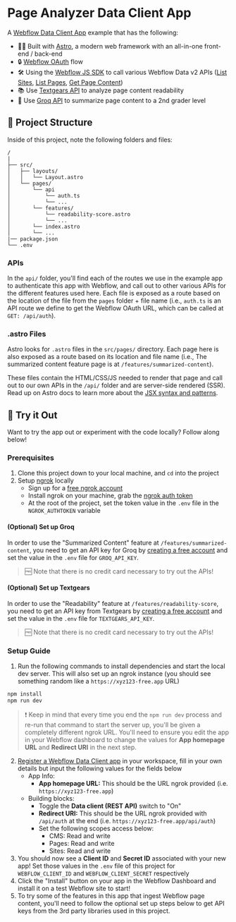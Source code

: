 # Page Analyzer Data Client App

A [Webflow Data Client App](https://developers.webflow.com/data/docs/data-clients) example that has the following:

- :astronaut: Built with [Astro](https://astro.build/), a modern web framework with an all-in-one front-end / back-end
- 🔒 [Webflow OAuth](https://developers.webflow.com/data/reference/authorization) flow
- 🛠️ Using the [Webflow JS SDK](https://github.com/webflow/js-webflow-api) to call various Webflow Data v2 APIs ([List Sites](https://developers.webflow.com/data/reference/list-sites), [List Pages](https://developers.webflow.com/data/reference/list-pages), [Get Page Content](https://developers.webflow.com/data/reference/get-static-content))
- 📚 Use [Textgears API](https://textgears.com/api#readability) to analyze page content readability
- 🤖 Use [Groq API](https://console.groq.com/docs/text-chat) to summarize page content to a 2nd grader level

## 🚀 Project Structure

Inside of this project, note the following folders and files:

```text
/
|
├── src/
│   ├── layouts/
│   │   └── Layout.astro
│   └── pages/
│       └── api
│           └── auth.ts
│           └── ...
│       └── features/
│           └── readability-score.astro
│           └── ...
│       └── index.astro
│       └── ...
|── package.json
└── .env
```

### APIs

In the `api/` folder, you'll find each of the routes we use in the example app to authenticate this app with Webflow, and call out to other various APIs for the different features used here. Each file is exposed as a route based on the location of the file from the `pages` folder + file name (i.e., `auth.ts` is an API route we define to get the Webflow OAuth URL, which can be called at `GET: /api/auth`).

### .astro Files

Astro looks for `.astro` files in the `src/pages/` directory. Each page here is also exposed as a route based on its location and file name (i.e., The summarized content feature page is at `/features/summarized-content`).

These files contain the HTML/CSS/JS needed to render that page and call out to our own APIs in the `/api/` folder and are server-side rendered (SSR). Read up on Astro docs to learn more about the [JSX syntax and patterns](https://docs.astro.build/en/basics/astro-syntax/).

## 🧞 Try it Out

Want to try the app out or experiment with the code locally? Follow along below!

### Prerequisites

1. Clone this project down to your local machine, and `cd` into the project
2. Setup [ngrok](https://developers.webflow.com/data/docs/getting-started-data-clients#step-1-setup-your-local-development-environment) locally
   - Sign up for a [free ngrok account](https://ngrok.com/download)
   - Install ngrok on your machine, grab the [ngrok auth token](https://dashboard.ngrok.com/get-started/your-authtoken)
   - At the root of the project, set the token value in the `.env` file in the `NGROK_AUTHTOKEN` variable

#### (Optional) Set up Groq

In order to use the "Summarized Content" feature at `/features/summarized-content`, you need to get an API key for Groq by [creating a free account](https://console.groq.com/keys) and set the value in the `.env` file for `GROQ_API_KEY`.

> 🆓 Note that there is no credit card necessary to try out the APIs!

#### (Optional) Set up Textgears

In order to use the "Readability" feature at `/features/readability-score`, you need to get an API key from Textgears by [creating a free account](https://textgears.com/user) and set the value in the `.env` file for `TEXTGEARS_API_KEY`.

> 🆓 Note that there is no credit card necessary to try out the APIs!

### Setup Guide

1. Run the following commands to install dependencies and start the local dev server. This will also set up an ngrok instance (you should see something random like a `https://xyz123-free.app` URL)

```sh
npm install
npm run dev
```

> ❗ Keep in mind that every time you end the `npm run dev` process and re-run that command to start the server up, you'll be given a completely different ngrok URL. You'll need to ensure you edit the app in your Webflow dashboard to change the values for **App homepage URL** and **Redirect URI** in the next step.

2. [Register a Webflow Data Client app](https://developers.webflow.com/data/docs/register-an-app#register-an-app) in your workspace, fill in your own details but input the following values for the fields below
   - App Info:
     - **App homepage URL:** This should be the URL ngrok provided (i.e. `https://xyz123-free.app`)
   - Building blocks:
     - Toggle the **Data client (REST API)** switch to "On"
     - **Redirect URI:** This should be the URL ngrok provided with `/api/auth` at the end (i.e. `https://xyz123-free.app/api/auth`)
     - Set the following scopes access below:
       - CMS: Read and write
       - Pages: Read and write
       - Sites: Read and write
3. You should now see a **Client ID** and **Secret ID** associated with your new app! Set those values in the `.env` file of this project for `WEBFLOW_CLIENT_ID` and `WEBFLOW_CLIENT_SECRET` respectively
4. Click the "Install" button on your app in the Webflow Dashboard and install it on a test Webflow site to start!
5. To try some of the features in this app that ingest Webflow page content, you'll need to follow the optional set up steps below to get API keys from the 3rd party libraries used in this project.
